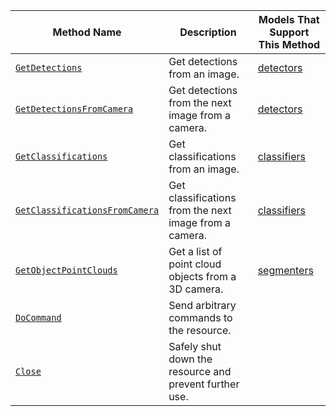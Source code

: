 <!-- prettier-ignore -->
Method Name | Description | Models That Support This Method
----------- | ----------- | -------------------------------
[`GetDetections`](/ml/vision/#getdetections) | Get detections from an image. | [detectors](/ml/vision/#detections)
[`GetDetectionsFromCamera`](/ml/vision/#getdetectionsfromcamera) | Get detections from the next image from a camera. | [detectors](/ml/vision/#detections)
[`GetClassifications`](/ml/vision/#getclassifications) | Get classifications from an image. | [classifiers](/ml/vision/#classifications)
[`GetClassificationsFromCamera`](/ml/vision/#getclassificationsfromcamera) | Get classifications from the next image from a camera. | [classifiers](/ml/vision/#classifications)
[`GetObjectPointClouds`](/ml/vision/#getobjectpointclouds) | Get a list of point cloud objects from a 3D camera. | [segmenters](/ml/vision/#segmentations)
[`DoCommand`](/ml/vision/#docommand) | Send arbitrary commands to the resource.
[`Close`](/mobility/motion/#close) | Safely shut down the resource and prevent further use.
